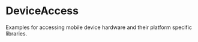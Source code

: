 DeviceAccess
============

Examples for accessing mobile device hardware and their platform specific libraries.
